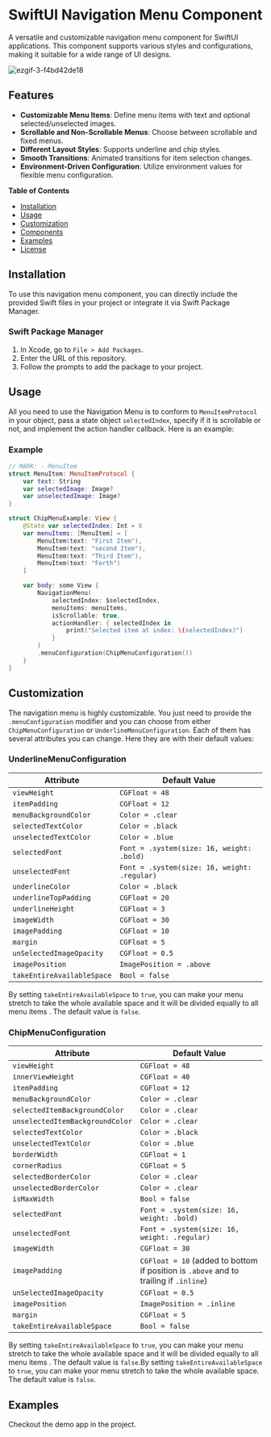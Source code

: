 # SwiftUI Navigation Menu Component

A versatile and customizable navigation menu component for SwiftUI applications. This component supports various styles and configurations, making it suitable for a wide range of UI designs.

![ezgif-3-f4bd42de18](https://github.com/tokaelkeik/ReusableUIComponents/assets/77276105/2fcda0dc-f07e-419f-b823-95fe3650c3af)

## Features

- **Customizable Menu Items**: Define menu items with text and optional selected/unselected images.
- **Scrollable and Non-Scrollable Menus**: Choose between scrollable and fixed menus.
- **Different Layout Styles**: Supports underline and chip styles.
- **Smooth Transitions**: Animated transitions for item selection changes.
- **Environment-Driven Configuration**: Utilize environment values for flexible menu configuration.

**Table of Contents**
- [Installation](#installation)
- [Usage](#usage)
- [Customization](#customization)
- [Components](#components)
- [Examples](#examples)
- [License](#license)


## Installation

To use this navigation menu component, you can directly include the provided Swift files in your project or integrate it via Swift Package Manager.

### Swift Package Manager

1. In Xcode, go to `File > Add Packages`.
2. Enter the URL of this repository.
3. Follow the prompts to add the package to your project.

## Usage

All you need to use the Navigation Menu is to conform to `MenuItemProtocol` in your object, pass a state object `selectedIndex`, specify if it is scrollable or not, and implement the action handler callback. Here is an example:
### Example

```swift
// MARK: - MenuItem
struct MenuItem: MenuItemProtocol {
    var text: String
    var selectedImage: Image?
    var unselectedImage: Image?
}

struct ChipMenuExample: View {
    @State var selectedIndex: Int = 0
    var menuItems: [MenuItem] = [
        MenuItem(text: "First Item"),
        MenuItem(text: "second Item"),
        MenuItem(text: "Third Item"),
        MenuItem(text: "Forth")
    ]

    var body: some View {
        NavigationMenu(
            selectedIndex: $selectedIndex,
            menuItems: menuItems,
            isScrollable: true,
            actionHandler: { selectedIndex in
                print("Selected item at index: \(selectedIndex)")
            }
        )
        .menuConfiguration(ChipMenuConfiguration())
    }
}
```

## Customization

The navigation menu is highly customizable. You just need to provide the `.menuConfiguration` modifier and you can choose from either `ChipMenuConfiguration` or `UnderlineMenuConfiguration`. Each of them has several attributes you can change. Here they are with their default values:

### UnderlineMenuConfiguration

| Attribute                | Default Value                               |
|--------------------------|---------------------------------------------|
| `viewHeight`             | `CGFloat = 48`                              |
| `itemPadding`            | `CGFloat = 12`                              |
| `menuBackgroundColor`    | `Color = .clear`                            |
| `selectedTextColor`      | `Color = .black`                            |
| `unselectedTextColor`    | `Color = .blue`                             |
| `selectedFont`           | `Font = .system(size: 16, weight: .bold)`   |
| `unselectedFont`         | `Font = .system(size: 16, weight: .regular)`|
| `underlineColor`         | `Color = .black`                            |
| `underlineTopPadding`    | `CGFloat = 20`                              |
| `underlineHeight`        | `CGFloat = 3`                               |
| `imageWidth`             | `CGFloat = 30`                              |
| `imagePadding`           | `CGFloat = 10`                              |
| `margin`                 | `CGFloat = 5`                               |
| `unSelectedImageOpacity` | `CGFloat = 0.5`                             |
| `imagePosition`          | `ImagePosition = .above`                    |
| `takeEntireAvailableSpace` | `Bool = false`                           |

By setting `takeEntireAvailableSpace` to `true`, you can make your menu stretch to take the whole available space and it will be divided equally to all menu items . The default value is `false`.

### ChipMenuConfiguration

| Attribute                       | Default Value                               |
|---------------------------------|---------------------------------------------|
| `viewHeight`                    | `CGFloat = 48`                              |
| `innerViewHeight`               | `CGFloat = 40`                              |
| `itemPadding`                   | `CGFloat = 12`                              |
| `menuBackgroundColor`           | `Color = .clear`                            |
| `selectedItemBackgroundColor`   | `Color = .clear`                            |
| `unselectedItemBackgroundColor` | `Color = .clear`                            |
| `selectedTextColor`             | `Color = .black`                            |
| `unselectedTextColor`           | `Color = .blue`                             |
| `borderWidth`                   | `CGFloat = 1`                               |
| `cornerRadius`                  | `CGFloat = 5`                               |
| `selectedBorderColor`           | `Color = .clear`                            |
| `unselectedBorderColor`         | `Color = .clear`                            |
| `isMaxWidth`                    | `Bool = false`                              |
| `selectedFont`                  | `Font = .system(size: 16, weight: .bold)`   |
| `unselectedFont`                | `Font = .system(size: 16, weight: .regular)`|
| `imageWidth`                    | `CGFloat = 30`                              |
| `imagePadding`                  | `CGFloat = 10` (added to bottom if position is `.above` and to trailing if `.inline`) |
| `unSelectedImageOpacity`        | `CGFloat = 0.5`                             |
| `imagePosition`                 | `ImagePosition = .inline`                   |
| `margin`                        | `CGFloat = 5`                               |
| `takeEntireAvailableSpace`      | `Bool = false`                              |

By setting `takeEntireAvailableSpace` to `true`, you can make your menu stretch to take the whole available space and it will be divided equally to all menu items . The default value is `false`.By setting `takeEntireAvailableSpace` to `true`, you can make your menu stretch to take the whole available space. The default value is `false`.

## Examples

Checkout the demo app in the project.

